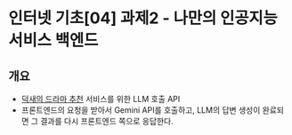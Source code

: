 # 인터넷 기초[04] 과제2 - 나만의 인공지능 서비스 백엔드

## 개요
- [덕새의 드라마 추천](https://Park0504jh.github.io/duksung-drama) 서비스를 위한 LLM 호출 API
- 프론트엔드의 요청을 받아서 Gemini API를 호출하고, LLM의 답변 생성이 완료되면 그 결과를 다시 프론트엔드 쪽으로 응답한다.
